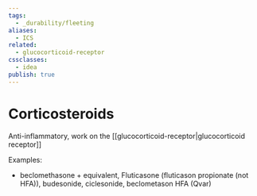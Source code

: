 ```yaml
---
tags:
  - _durability/fleeting
aliases:
  - ICS
related:
  - glucocorticoid-receptor
cssclasses:
  - idea
publish: true
---
```

# Corticosteroids
Anti-inflammatory, work on the [[glucocorticoid-receptor|glucocorticoid receptor]]

Examples:
- beclomethasone + equivalent, Fluticasone (fluticason propionate (not HFA)), budesonide, ciclesonide, beclometason HFA (Qvar)